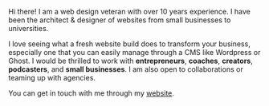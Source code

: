 Hi there! I am a web design veteran with over 10 years experience. I have been the architect &amp; designer of websites from small businesses to universities.

I love seeing what a fresh website build does to transform your business, especially one that you can easily manage through a CMS like Wordpress or Ghost. I would be thrilled to work with **entrepreneurs**, **coaches**, **creators**, **podcasters**, and **small businesses**. I am also open to collaborations or teaming up with agencies.

You can get in touch with me through my [website](https://joshuaclarke.org).


<!--
**josh-clarke/josh-clarke** is a ✨ _special_ ✨ repository because its `README.md` (this file) appears on your GitHub profile.

Here are some ideas to get you started:

- 🔭 I’m currently working on ...
- 🌱 I’m currently learning ...
- 👯 I’m looking to collaborate on ...
- 🤔 I’m looking for help with ...
- 💬 Ask me about ...
- 📫 How to reach me: ...
- 😄 Pronouns: ...
- ⚡ Fun fact: ...
-->
